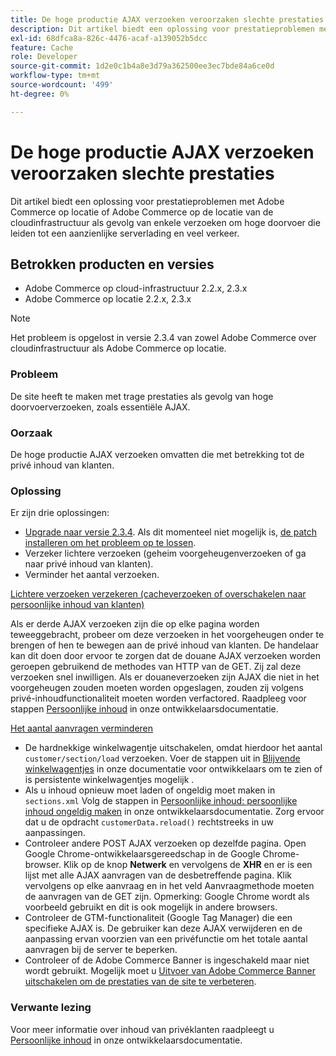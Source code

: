 ```yaml
---
title: De hoge productie AJAX verzoeken veroorzaken slechte prestaties
description: Dit artikel biedt een oplossing voor prestatieproblemen met Adobe Commerce op locatie of Adobe Commerce op de locatie van de cloudinfrastructuur als gevolg van enkele verzoeken om hoge doorvoer die leiden tot een aanzienlijke serverlading en veel verkeer.
exl-id: 68dfca8a-826c-4476-acaf-a139052b5dcc
feature: Cache
role: Developer
source-git-commit: 1d2e0c1b4a8e3d79a362500ee3ec7bde84a6ce0d
workflow-type: tm+mt
source-wordcount: '499'
ht-degree: 0%

---
```


# De hoge productie AJAX verzoeken veroorzaken slechte prestaties

Dit artikel biedt een oplossing voor prestatieproblemen met Adobe Commerce op locatie of Adobe Commerce op de locatie van de cloudinfrastructuur als gevolg van enkele verzoeken om hoge doorvoer die leiden tot een aanzienlijke serverlading en veel verkeer.

## Betrokken producten en versies

* Adobe Commerce op cloud-infrastructuur 2.2.x, 2.3.x
* Adobe Commerce op locatie 2.2.x, 2.3.x

>[!NOTE]
>
>Het probleem is opgelost in versie 2.3.4 van zowel Adobe Commerce over cloudinfrastructuur als Adobe Commerce op locatie.

### Probleem

De site heeft te maken met trage prestaties als gevolg van hoge doorvoerverzoeken, zoals essentiële AJAX.

### Oorzaak

De hoge productie AJAX verzoeken omvatten die met betrekking tot de privé inhoud van klanten.

### Oplossing

Er zijn drie oplossingen:

* [Upgrade naar versie 2.3.4](https://devdocs.magento.com/cloud/project/project-upgrade.html). Als dit momenteel niet mogelijk is, [de patch installeren om het probleem op te lossen](/help/troubleshooting/known-issues-patches-attached/performance-issues-caused-by-excessive-ajax-requests.md).
* Verzeker lichtere verzoeken (geheim voorgeheugenverzoeken of ga naar privé inhoud van klanten).
* Verminder het aantal verzoeken.

<u>Lichtere verzoeken verzekeren (cacheverzoeken of overschakelen naar persoonlijke inhoud van klanten)</u>

Als er derde AJAX verzoeken zijn die op elke pagina worden teweeggebracht, probeer om deze verzoeken in het voorgeheugen onder te brengen of hen te bewegen aan de privé inhoud van klanten. De handelaar kan dit doen door ervoor te zorgen dat de douane AJAX verzoeken worden geroepen gebruikend de methodes van HTTP van de GET. Zij zal deze verzoeken snel inwilligen. Als er douaneverzoeken zijn AJAX die niet in het voorgeheugen zouden moeten worden opgeslagen, zouden zij volgens privé-inhoudfunctionaliteit moeten worden verfactored. Raadpleeg voor stappen [Persoonlijke inhoud](https://devdocs.magento.com/guides/v2.3/extension-dev-guide/cache/page-caching/private-content.html) in onze ontwikkelaarsdocumentatie.

<u>Het aantal aanvragen verminderen</u>

* De hardnekkige winkelwagentje uitschakelen, omdat hierdoor het aantal `customer/section/load` verzoeken. Voer de stappen uit in [Blijvende winkelwagentjes](https://devdocs.magento.com/guides/v2.3/config-guide/prod/config-reference-most.html#persistent-shopping-cart-paths) in onze documentatie voor ontwikkelaars om te zien of is persistente winkelwagentjes mogelijk .
* Als u inhoud opnieuw moet laden of ongeldig moet maken in `sections.xml` Volg de stappen in [Persoonlijke inhoud: persoonlijke inhoud ongeldig maken](https://devdocs.magento.com/guides/v2.3/extension-dev-guide/cache/page-caching/private-content.html#invalidate-private-content) in onze ontwikkelaarsdocumentatie. Zorg ervoor dat u de opdracht `customerData.reload()` rechtstreeks in uw aanpassingen.
* Controleer andere POST AJAX verzoeken op dezelfde pagina. Open Google Chrome-ontwikkelaarsgereedschap in de Google Chrome-browser. Klik op de knop **Netwerk** en vervolgens de **XHR** en er is een lijst met alle AJAX aanvragen van de desbetreffende pagina. Klik vervolgens op elke aanvraag en in het veld Aanvraagmethode moeten de aanvragen van de GET zijn. Opmerking: Google Chrome wordt als voorbeeld gebruikt en dit is ook mogelijk in andere browsers.
* Controleer de GTM-functionaliteit (Google Tag Manager) die een specifieke AJAX is. De gebruiker kan deze AJAX verwijderen en de aanpassing ervan voorzien van een privéfunctie om het totale aantal aanvragen bij de server te beperken.
* Controleer of de Adobe Commerce Banner is ingeschakeld maar niet wordt gebruikt. Mogelijk moet u [Uitvoer van Adobe Commerce Banner uitschakelen om de prestaties van de site te verbeteren](/help/troubleshooting/miscellaneous/disable-magento-banner-output-to-improve-site-performance.md).

### Verwante lezing

Voor meer informatie over inhoud van privéklanten raadpleegt u [Persoonlijke inhoud](https://devdocs.magento.com/guides/v2.3/extension-dev-guide/cache/page-caching/private-content.html?itm_source=devdocs&amp;itm_medium=search_page&amp;itm_campaign=federated_search&amp;itm_term=ajax%20requests) in onze ontwikkelaarsdocumentatie.
